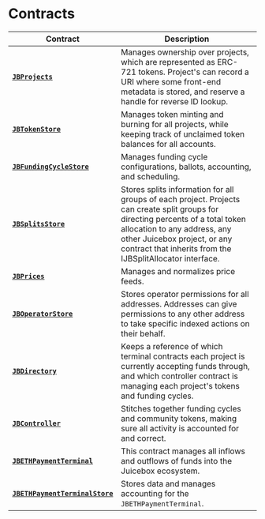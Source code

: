 # Contracts

| Contract                                                                           | Description                                                                                                                                                                                                                                                   |
| ---------------------------------------------------------------------------------- | ------------------------------------------------------------------------------------------------------------------------------------------------------------------------------------------------------------------------------------------------------------- |
| [**`JBProjects`**](jbprojects/)                                                    | Manages ownership over projects, which are represented as ERC-721 tokens. Project's can record a URI where some front-end metadata is stored, and reserve a handle for reverse ID lookup.                                                                     |
| [**`JBTokenStore`**](jbtokenstore/)                                             | Manages token minting and burning for all projects, while keeping track of unclaimed token balances for all accounts.                                                                                                                                         |
| [**`JBFundingCycleStore`**](jbfundingcyclestore/)                                  | Manages funding cycle configurations, ballots, accounting, and scheduling.                                                                                                                                                                                    |
| [**`JBSplitsStore`**](jbsplitsstore/)                                                | Stores splits information for all groups of each project. Projects can create split groups for directing percents of a total token allocation to any address, any other Juicebox project, or any contract that inherits from the IJBSplitAllocator interface. |
| [**`JBPrices`**](jbprices/)                                                        | Manages and normalizes price feeds.                                                                                                                                                                                                                           |
| [**`JBOperatorStore`**](jboperatorstore/)                                          | Stores operator permissions for all addresses. Addresses can give permissions to any other address to take specific indexed actions on their behalf.                                                                                                          |
| [**`JBDirectory`**](jbdirectory/)                                                  | Keeps a reference of which terminal contracts each project is currently accepting funds through, and which controller contract is managing each project's tokens and funding cycles.                                                                          |
| [**`JBController`**](or-controllers/jbcontroller/)                                 | Stitches together funding cycles and community tokens, making sure all activity is accounted for and correct.                                                                                                                                                 |
| [**`JBETHPaymentTerminal`**](or-payment-terminals/jbethpaymentterminal/)           | This contract manages all inflows and outflows of funds into the Juicebox ecosystem.                                                                                                                                                                          |
| [**`JBETHPaymentTerminalStore`**](or-payment-terminals/jbethpaymentterminalstore/) | Stores data and manages accounting for the `JBETHPaymentTerminal`.                                                                                                                                                                                            |
